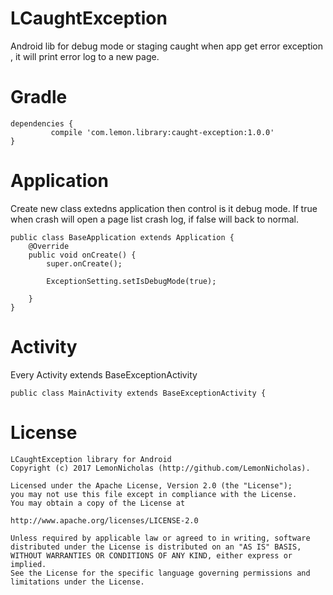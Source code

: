 # LCaughtException
Android lib for debug mode or staging caught when app get error exception , it will print error log to a new page.

# Gradle
```
dependencies {
         compile 'com.lemon.library:caught-exception:1.0.0'
}
```

# Application
Create new class extedns application then control is it debug mode. If true when crash will open a page list crash log, if false will back to normal.
```
public class BaseApplication extends Application {
    @Override
    public void onCreate() {
        super.onCreate();

        ExceptionSetting.setIsDebugMode(true);

    }
}
```

# Activity
Every Activity extends BaseExceptionActivity
```
public class MainActivity extends BaseExceptionActivity {
```

# License
```
LCaughtException library for Android
Copyright (c) 2017 LemonNicholas (http://github.com/LemonNicholas).

Licensed under the Apache License, Version 2.0 (the "License");
you may not use this file except in compliance with the License.
You may obtain a copy of the License at

http://www.apache.org/licenses/LICENSE-2.0

Unless required by applicable law or agreed to in writing, software
distributed under the License is distributed on an "AS IS" BASIS,
WITHOUT WARRANTIES OR CONDITIONS OF ANY KIND, either express or implied.
See the License for the specific language governing permissions and
limitations under the License.
